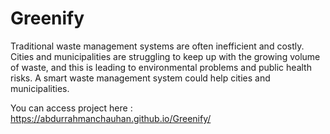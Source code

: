 # Greenify
Traditional waste management systems are often inefficient and costly. Cities and municipalities are struggling to keep up with the growing volume of waste, and this is leading to environmental problems and public health risks. A smart waste management system could help cities and municipalities.

You can access project here : https://abdurrahmanchauhan.github.io/Greenify/
